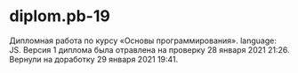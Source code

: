 # diplom.pb-19
Дипломная работа по курсу  «Основы программирования». language: JS.
Версия 1 диплома была отравлена на проверку 28 января 2021 21:26. Вернули на доработку 29 января 2021 19:41.

